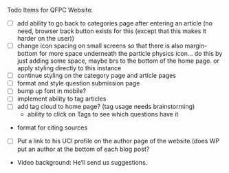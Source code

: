 Todo Items for QFPC Website: 

- [ ] add ability to go back to categories page after entering an article (no need, browser back button exists for this (except that this makes it harder on the user))
- [ ] change icon spacing on small screens so that there is also margin-bottom for more space underneath the particle physics icon... do this by just adding some space, maybe brs to the bottom of the home page. or apply styling directly to this instance
- [ ] continue styling on the category page and article pages
- [ ] format and style question submission page
- [ ] bump up font in mobile?
- [ ] implement ability to tag articles
- [ ] add tag cloud to home page? (tag usage needs brainstorming)
	- ability to click on Tags to see which questions have it
- format for citing sources
- [ ] Put a link to his UCI profile on the author page of the website.(does WP put an author at the bottom of each blog post?
- Video background: He’ll send us suggestions.